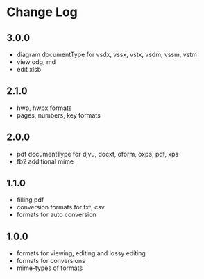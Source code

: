 # Change Log

## 3.0.0
- diagram documentType for vsdx, vssx, vstx, vsdm, vssm, vstm
- view odg, md
- edit xlsb

## 2.1.0
- hwp, hwpx formats
- pages, numbers, key formats

## 2.0.0
- pdf documentType for djvu,  docxf, oform, oxps, pdf, xps
- fb2 additional mime

## 1.1.0
- filling pdf
- conversion formats for txt, csv
- formats for auto conversion

## 1.0.0
- formats for viewing, editing and lossy editing
- formats for conversions
- mime-types of formats
